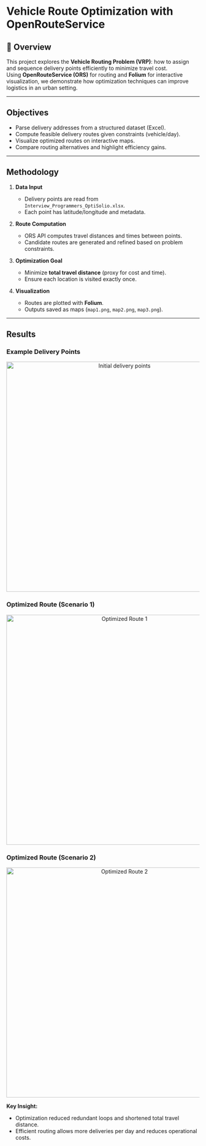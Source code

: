 # Vehicle Route Optimization with OpenRouteService

## 📑 Overview
This project explores the **Vehicle Routing Problem (VRP)**: how to assign and sequence delivery points efficiently to minimize travel cost.  
Using **OpenRouteService (ORS)** for routing and **Folium** for interactive visualization, we demonstrate how optimization techniques can improve logistics in an urban setting.

---

## Objectives
- Parse delivery addresses from a structured dataset (Excel).  
- Compute feasible delivery routes given constraints (vehicle/day).  
- Visualize optimized routes on interactive maps.  
- Compare routing alternatives and highlight efficiency gains.  

---

## Methodology
1. **Data Input**  
   - Delivery points are read from `Interview_Programmers_OptiSolio.xlsx`.  
   - Each point has latitude/longitude and metadata.  

2. **Route Computation**  
   - ORS API computes travel distances and times between points.  
   - Candidate routes are generated and refined based on problem constraints.  

3. **Optimization Goal**  
   - Minimize **total travel distance** (proxy for cost and time).  
   - Ensure each location is visited exactly once.  

4. **Visualization**  
   - Routes are plotted with **Folium**.  
   - Outputs saved as maps (`map1.png`, `map2.png`, `map3.png`).  

---

## Results

### Example Delivery Points
<p align="center">
  <img src="map1.png" alt="Initial delivery points" width="600"/>
</p>

### Optimized Route (Scenario 1)
<p align="center">
  <img src="map2.png" alt="Optimized Route 1" width="600"/>
</p>

### Optimized Route (Scenario 2)
<p align="center">
  <img src="map3.png" alt="Optimized Route 2" width="600"/>
</p>

**Key Insight:**  
- Optimization reduced redundant loops and shortened total travel distance.  
- Efficient routing allows more deliveries per day and reduces operational costs.  

